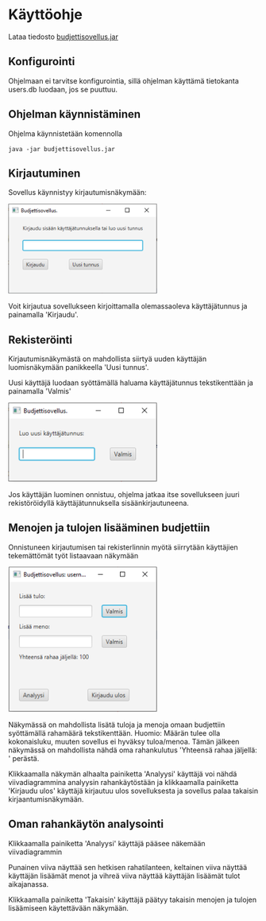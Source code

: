 # Käyttöohje

Lataa tiedosto [budjettisovellus.jar](https://github.com/mluukkai/OtmTodoApp/releases/tag/0.1)

## Konfigurointi

Ohjelmaan ei tarvitse konfigurointia, sillä ohjelman käyttämä tietokanta users.db luodaan, jos se puuttuu.

## Ohjelman käynnistäminen

Ohjelma käynnistetään komennolla 

```
java -jar budjettisovellus.jar
```

## Kirjautuminen

Sovellus käynnistyy kirjautumisnäkymään:

<img src="https://github.com/jjkolari/ot-harjoitustyo/blob/master/dokumentointi/nakymat/login.png" width="300">

Voit kirjautua sovellukseen kirjoittamalla olemassaoleva käyttäjätunnus ja painamalla 'Kirjaudu'.

## Rekisteröinti

Kirjautumisnäkymästä on mahdollista siirtyä uuden käyttäjän luomisnäkymään panikkeella 'Uusi tunnus'.

Uusi käyttäjä luodaan syöttämällä haluama käyttäjätunnus tekstikenttään ja painamalla 'Valmis'

<img src="https://github.com/jjkolari/ot-harjoitustyo/blob/master/dokumentointi/nakymat/register.png" width="300">

Jos käyttäjän luominen onnistuu, ohjelma jatkaa itse sovellukseen juuri rekistöröidyllä käyttäjätunnuksella sisäänkirjautuneena.

## Menojen ja tulojen lisääminen budjettiin

Onnistuneen kirjautumisen tai rekisterlinnin myötä siirrytään käyttäjien tekemättömät työt listaavaan näkymään

<img src="https://github.com/jjkolari/ot-harjoitustyo/blob/master/dokumentointi/nakymat/application.png" width="300">

Näkymässä on mahdollista lisätä tuloja ja menoja omaan budjettiin syöttämällä rahamäärä tekstikenttään. Huomio: Määrän tulee 
olla kokonaisluku, muuten sovellus ei hyväksy tuloa/menoa. Tämän jälkeen näkymässä on mahdollista nähdä oma rahankulutus 
'Yhteensä rahaa jäljellä: ' perästä.

Klikkaamalla näkymän alhaalta painiketta 'Analyysi' käyttäjä voi nähdä viivadiagrammina analyysin rahankäytöstään ja klikkaamalla
painiketta
'Kirjaudu ulos' käyttäjä kirjautuu ulos sovelluksesta ja sovellus palaa takaisin kirjaantumisnäkymään.


## Oman rahankäytön analysointi

Klikkaamalla painiketta 'Analyysi' käyttäjä pääsee näkemään viivadiagrammin

Punainen viiva näyttää sen hetkisen rahatilanteen, 
keltainen viiva näyttää käyttäjän lisäämät menot ja vihreä viiva näyttää käyttäjän lisäämät tulot aikajanassa.

Klikkaamalla painiketta 'Takaisin' käyttäjä päätyy takaisin menojen ja tulojen lisäämiseen käytettävään näkymään.
